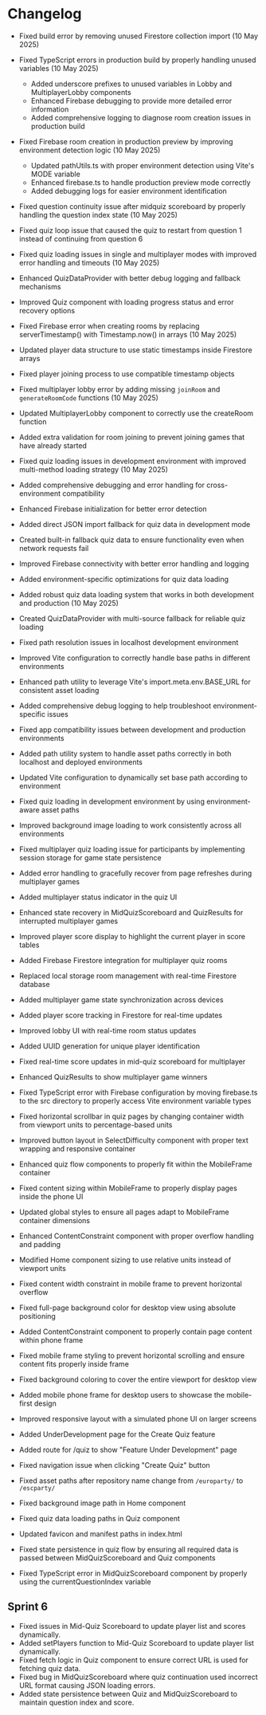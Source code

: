 # Changelog

<!-- Add your changes at the top -->
- Fixed build error by removing unused Firestore collection import (10 May 2025)

- Fixed TypeScript errors in production build by properly handling unused variables (10 May 2025)
  - Added underscore prefixes to unused variables in Lobby and MultiplayerLobby components 
  - Enhanced Firebase debugging to provide more detailed error information
  - Added comprehensive logging to diagnose room creation issues in production build

- Fixed Firebase room creation in production preview by improving environment detection logic (10 May 2025)
  - Updated pathUtils.ts with proper environment detection using Vite's MODE variable
  - Enhanced firebase.ts to handle production preview mode correctly
  - Added debugging logs for easier environment identification

- Fixed question continuity issue after midquiz scoreboard by properly handling the question index state (10 May 2025)
- Fixed quiz loop issue that caused the quiz to restart from question 1 instead of continuing from question 6

- Fixed quiz loading issues in single and multiplayer modes with improved error handling and timeouts (10 May 2025)
- Enhanced QuizDataProvider with better debug logging and fallback mechanisms
- Improved Quiz component with loading progress status and error recovery options

- Fixed Firebase error when creating rooms by replacing serverTimestamp() with Timestamp.now() in arrays (10 May 2025)
- Updated player data structure to use static timestamps inside Firestore arrays
- Fixed player joining process to use compatible timestamp objects

- Fixed multiplayer lobby error by adding missing `joinRoom` and `generateRoomCode` functions (10 May 2025)
- Updated MultiplayerLobby component to correctly use the createRoom function
- Added extra validation for room joining to prevent joining games that have already started

- Fixed quiz loading issues in development environment with improved multi-method loading strategy (10 May 2025)
- Added comprehensive debugging and error handling for cross-environment compatibility 
- Enhanced Firebase initialization for better error detection
- Added direct JSON import fallback for quiz data in development mode
- Created built-in fallback quiz data to ensure functionality even when network requests fail
- Improved Firebase connectivity with better error handling and logging
- Added environment-specific optimizations for quiz data loading

- Added robust quiz data loading system that works in both development and production (10 May 2025)
- Created QuizDataProvider with multi-source fallback for reliable quiz loading
- Fixed path resolution issues in localhost development environment 
- Improved Vite configuration to correctly handle base paths in different environments
- Enhanced path utility to leverage Vite's import.meta.env.BASE_URL for consistent asset loading
- Added comprehensive debug logging to help troubleshoot environment-specific issues

- Fixed app compatibility issues between development and production environments
- Added path utility system to handle asset paths correctly in both localhost and deployed environments
- Updated Vite configuration to dynamically set base path according to environment
- Fixed quiz loading in development environment by using environment-aware asset paths
- Improved background image loading to work consistently across all environments

- Fixed multiplayer quiz loading issue for participants by implementing session storage for game state persistence
- Added error handling to gracefully recover from page refreshes during multiplayer games
- Added multiplayer status indicator in the quiz UI
- Enhanced state recovery in MidQuizScoreboard and QuizResults for interrupted multiplayer games
- Improved player score display to highlight the current player in score tables

- Added Firebase Firestore integration for multiplayer quiz rooms
- Replaced local storage room management with real-time Firestore database
- Added multiplayer game state synchronization across devices
- Added player score tracking in Firestore for real-time updates
- Improved lobby UI with real-time room status updates
- Added UUID generation for unique player identification
- Fixed real-time score updates in mid-quiz scoreboard for multiplayer
- Enhanced QuizResults to show multiplayer game winners

- Fixed TypeScript error with Firebase configuration by moving firebase.ts to the src directory to properly access Vite environment variable types
- Fixed horizontal scrollbar in quiz pages by changing container width from viewport units to percentage-based units
- Improved button layout in SelectDifficulty component with proper text wrapping and responsive container
- Enhanced quiz flow components to properly fit within the MobileFrame container
- Fixed content sizing within MobileFrame to properly display pages inside the phone UI
- Updated global styles to ensure all pages adapt to MobileFrame container dimensions
- Enhanced ContentConstraint component with proper overflow handling and padding
- Modified Home component sizing to use relative units instead of viewport units
- Fixed content width constraint in mobile frame to prevent horizontal overflow
- Fixed full-page background color for desktop view using absolute positioning
- Added ContentConstraint component to properly contain page content within phone frame
- Fixed mobile frame styling to prevent horizontal scrolling and ensure content fits properly inside frame
- Fixed background coloring to cover the entire viewport for desktop view
- Added mobile phone frame for desktop users to showcase the mobile-first design
- Improved responsive layout with a simulated phone UI on larger screens
- Added UnderDevelopment page for the Create Quiz feature
- Added route for /quiz to show "Feature Under Development" page
- Fixed navigation issue when clicking "Create Quiz" button

- Fixed asset paths after repository name change from `/europarty/` to `/escparty/`
- Fixed background image path in Home component
- Fixed quiz data loading paths in Quiz component
- Updated favicon and manifest paths in index.html

- Fixed state persistence in quiz flow by ensuring all required data is passed between MidQuizScoreboard and Quiz components
- Fixed TypeScript error in MidQuizScoreboard component by properly using the currentQuestionIndex variable

## Sprint 6
- Fixed issues in Mid-Quiz Scoreboard to update player list and scores dynamically.
- Added setPlayers function to Mid-Quiz Scoreboard to update player list dynamically.
- Fixed fetch logic in Quiz component to ensure correct URL is used for fetching quiz data.
- Fixed bug in MidQuizScoreboard where quiz continuation used incorrect URL format causing JSON loading errors.
- Added state persistence between Quiz and MidQuizScoreboard to maintain question index and score.
